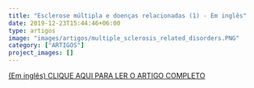 ```yaml
---
title: "Esclerose múltipla e doenças relacionadas (1) - Em inglês"
date: 2019-12-23T15:44:46+06:00
type: artigos
image: "images/artigos/multiple_sclerosis_related_disorders.PNG"
category: ["ARTIGOS"]
project_images: []
---
```


[(Em inglês) CLIQUE AQUI PARA LER O ARTIGO COMPLETO](/artigospdf/multiple_sclerosis_related_disorders.pdf)
